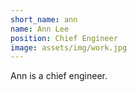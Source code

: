 ```yaml
---
short_name: ann
name: Ann Lee
position: Chief Engineer
image: assets/img/work.jpg
---
```


Ann is a chief engineer.